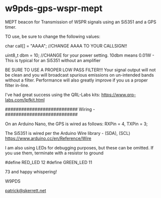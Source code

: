 # w9pds-gps-wspr-mept

MEPT beacon for Transmission of WSPR signals using an Si5351 and a GPS timer.

TO use, be sure to change the following values:


char call[] = "AAAA";     //CHANGE AAAA TO YOUR CALLSIGN!!

uint8_t dbm = 10;         //CHANGE for your power setting.
10dbm means 0.01W - This is typical for an Si5351 without an amplifier

BE SURE TO USE A PROPER LOW PASS FILTER!!!
Your signal output will not be clean and you will broadcast spurious emissions
on un-intended bands without a filter.
Performance will also greatly improve if you us a proper filter in-line.


I've had great success using the QRL-Labs kits:
https://www.qrp-labs.com/lpfkit.html



###########################
Wiring -
###########################


On an Arduino Nano, the GPS is wired as follows:
RXPin = 4, TXPin = 3;

The Si5351 is wired per the Arduino Wire library -
(SDA), (SCL)
https://www.arduino.cc/en/Reference/Wire

I am also using LEDs for debugging purposes, but these can be omitted.
If you use them, terminate with a resistor to ground

#define RED_LED          12
#define GREEN_LED        11


73 and happy whispering!

W9PDS

patrick@skerrett.net
